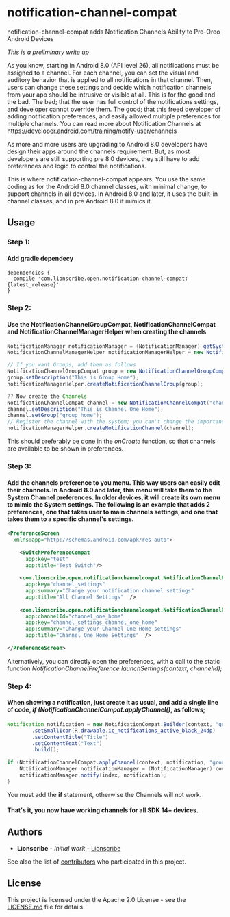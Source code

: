 
# notification-channel-compat

notification-channel-compat adds Notification Channels Ability to Pre-Oreo Android Devices

*This is a preliminary write up*

As you know, starting in Android 8.0 (API level 26), all notifications must be assigned to a channel. For each channel, you can set the visual and auditory behavior that is applied to all notifications in that channel. Then, users can change these settings and decide which notification channels from your app should be intrusive or visible at all.
This is for the good and the bad. The bad; that the user has full control of the notifications settings, and developer cannot override them. The good; that this freed developer of adding notification preferences, and easily allowed multiple preferences for multiple channels. You can read more about Notification Channels at https://developer.android.com/training/notify-user/channels

As more and more users are upgrading to Android 8.0 developers have design their apps around the channels requirement. But, as most developers are still supporting pre 8.0 devices, they still have to add preferences and logic to control the notifications.

This is where notification-channel-compat appears. You use the same coding as for the Android 8.0 channel classes, with minimal change, to support channels in all devices. In Android 8.0 and later, it uses the built-in channel classes, and in pre Android 8.0 it mimics it.


## Usage
### Step 1:
#### Add gradle dependecy
```
dependencies {
  compile 'com.lionscribe.open.notification-channel-compat:{latest_release}'
}
```
### Step 2:
#### Use the NotificationChannelGroupCompat, NotificationChannelCompat and NotificationChannelManagerHelper when creating the channels
```java
NotificationManager notificationManager = (NotificationManager) getSystemService(NOTIFICATION_SERVICE);
NotificationChannelManagerHelper notificationManagerHelper = new NotificationChannelManagerHelper(this, notificationManager);

// If you want Groups, add them as follows
NotificationChannelGroupCompat group = new NotificationChannelGroupCompat("group_home", "Group Home");
group.setDescription("This is Group Home");
notificationManagerHelper.createNotificationChannelGroup(group);

?? Now create the Channels
NotificationChannelCompat channel = new NotificationChannelCompat("channel_one_home", name, NotificationManager.IMPORTANCE_DEFAULT);  
channel.setDescription("This is Channel One Home");
channel.setGroup("group_home");  
// Register the channel with the system; you can't change the importance or other notification behaviors after this  
notificationManagerHelper.createNotificationChannel(channel);
```
This should preferably be done in the *onCreate* function, so that channels are available to be shown in preferences.

### Step 3:
#### Add the channels preference to you menu. This way users can easily edit their channels. In Android 8.0 and later, this menu will take them to the System Channel preferences. In older devices, it will create its own menu to mimic the System settings. The following is an example that adds 2 preferences, one that takes user to main channels settings, and one that takes them to a specific channel's settings.
```xml
<PreferenceScreen  
  xmlns:app="http://schemas.android.com/apk/res-auto">  
  
    <SwitchPreferenceCompat  
	  app:key="test"  
	  app:title="Test Switch"/>  
  
    <com.lionscribe.open.notificationchannelcompat.NotificationChannelPreference  
	  app:key="channel_settings"  
	  app:summary="Change your notification channel settings"  
	  app:title="All Channel Settings"  />  
  
    <com.lionscribe.open.notificationchannelcompat.NotificationChannelPreference  
	  app:channelId="channel_one_home"  
	  app:key="channel_settings_channel_one_home"  
	  app:summary="Change your Channel One Home settings"  
	  app:title="Channel One Home Settings"  />  
  
</PreferenceScreen>
```
Alternatively, you can directly open the preferences, with a call to the static function *NotificationChannelPreference.launchSettings(context, channelId);*

### Step 4:

#### When showing a notification, just create it as usual, and add a single line of code, *if (NotificationChannelCompat.applyChannel()*, as follows;
```java
Notification notification = new NotificationCompat.Builder(context, "group_1")  
        .setSmallIcon(R.drawable.ic_notifications_active_black_24dp)  
        .setContentTitle("Title")  
        .setContentText("Text")  
        .build();  
  
if (NotificationChannelCompat.applyChannel(context, notification, "group_1")) {  
    NotificationManager notificationManager = (NotificationManager) context.getSystemService(NOTIFICATION_SERVICE);  
    notificationManager.notify(index, notification);  
}
```
You must add the **if** statement, otherwise the Channels will not work.

#### That's it, you now have working channels for all SDK 14+ devices.

## Authors

* **Lionscribe** - *Initial work* - [Lionscribe](https://github.com/lionscribe)

See also the list of [contributors](https://github.com/your/project/contributors) who participated in this project.

## License

This project is licensed under the Apache 2.0 License - see the [LICENSE.md](LICENSE.md) file for details
